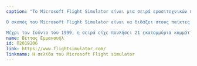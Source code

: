 ```yaml
---
caption: "Το Microsoft Flight Simulator είναι μια σειρά ερασιτεχνικών προγραμμάτων προσομοίωσης πτήσης για λειτουργικά συστήματα Microsoft Windows καθώς και για παλαιότερα όπως MS-DOS και Classic Mac OS. Ήταν ένα πρώιμο προϊόν στο χαρτοφυλάκιο εφαρμογών της Microsoft και διέφερε σημαντικά από την υπόλοιπη σουίτα λογισμικού της Microsoft, το οποίο ήταν σε μεγάλο βαθμό επιχειρηματικό. Τον Νοέμβριο του 2022, το Microsoft Flight Simulator είναι η μακροβιότερη σειρά προϊόντων λογισμικού της Microsoft, προγενέστερη ακόμη και των Windows (κατά τρία χρόνια) καθώς επίσης κατακτά και μια θέση ως μια από τις μακροβιότερες σειρές βιντεοπαιχνιδιών για υπολογιστή όλων των εποχών.

Ο σκοπός του Microsoft Flight Simulator είναι να διδάξει στους παίκτες πώς να απογειώνονται, να πετούν και να προσγειώνουν ένα αεροπλάνο. Τα tutorials θα εκπαιδεύσουν επίσης τους παίκτες σχετικά με τους κανόνες οπτικής πτήσης, οι οποίοι τους βοηθούν να φτάσουν στον προορισμό τους με βάση τα ορόσημα του εδάφους (χωρίς δηλαδή την απαραίτητη χρήση των οργάνων του αεροσκάφους).

Μέχρι τον Ιούνιο του 1999, η σειρά είχε πουλήσει 21 εκατομμύρια κομμάτια παγκοσμίως, για τα οποία βραβεύτηκε με το Παγκόσμιο Ρεκόρ Guinness για τη σειρά προσομοιωτή πτήσης με τις περισσότερες πωλήσεις."
name: Βέττας Εμμανουήλ
id: Π2019206
link: https://www.flightsimulator.com/
linkname: Η σελίδα του Microsoft Flight simulator
---
```

